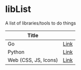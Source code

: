 # libList
A list of libraries/tools to do things

| Title                |                    |
| -------------------- | ------------------ |
| Go                   | [Link](/go.md)     |
| Python               | [Link](/python.md) |
| Web (CSS, JS, Icons) | [Link](/web.md)    |

